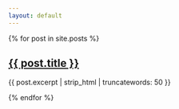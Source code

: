```yaml
---
layout: default
---
```


{% for post in site.posts %}
  <h2><a href="{{ post.url | prepend: site.baseurl }}">{{ post.title }}</a></h2>
  <p>{{ post.excerpt | strip_html | truncatewords: 50 }}</p>
{% endfor %}